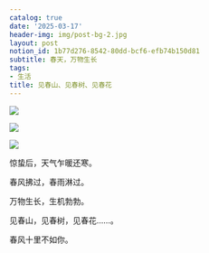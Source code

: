 ```yaml
---
catalog: true
date: '2025-03-17'
header-img: img/post-bg-2.jpg
layout: post
notion_id: 1b77d276-8542-80dd-bcf6-efb74b150d81
subtitle: 春天，万物生长
tags:
- 生活
title: 见春山、见春树、见春花
---
```


![](https://ajiao.eu.org/img/in-post/efa7eb062ef1ad2a8fc575c1db626950.png)


![](https://ajiao.eu.org/img/in-post/11f64405ac40bcb15cf5d4d354a68b40.png)


![](https://ajiao.eu.org/img/in-post/0d9e6edcee813920fd727a13d9527dd7.png)


惊蛰后，天气乍暖还寒。


春风拂过，春雨淋过。


万物生长，生机勃勃。


见春山，见春树，见春花……。


春风十里不如你。